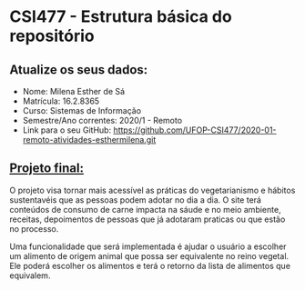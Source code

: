# CSI477 - Estrutura básica do repositório

## Atualize os seus dados:

- Nome: Milena Esther de Sá
- Matrícula: 16.2.8365
- Curso: Sistemas de Informação
- Semestre/Ano correntes:  2020/1 - Remoto
- Link para o seu GitHub: https://github.com/UFOP-CSI477/2020-01-remoto-atividades-esthermilena.git

## [Projeto final:](./Projeto/README.md) 

O projeto visa tornar mais acessível as práticas do vegetarianismo e hábitos sustentavéis que as pessoas podem adotar no dia a dia. O site terá conteúdos de consumo de carne impacta na sáude e no meio ambiente, receitas, depoimentos de pessoas que já adotaram praticas ou que estão no processo. 

Uma funcionalidade que será implementada é ajudar o usuário a escolher um alimento de origem animal que possa ser equivalente no reino vegetal. Ele poderá escolher os alimentos e terá o retorno da lista de alimentos que equivalem.
